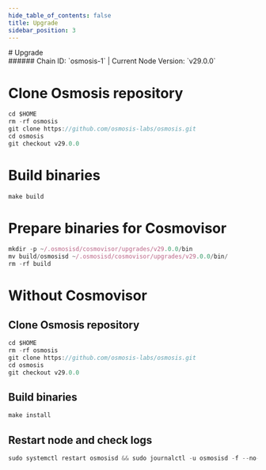 ```yaml
---
hide_table_of_contents: false
title: Upgrade
sidebar_position: 3
---
```


<div class="h1-with-icon icon-osmosis">
# Upgrade
</div>
###### Chain ID: `osmosis-1` | Current Node Version: `v29.0.0`


# Clone Osmosis repository
```js
cd $HOME
rm -rf osmosis
git clone https://github.com/osmosis-labs/osmosis.git
cd osmosis
git checkout v29.0.0
 ```

# Build binaries
```js
make build
 ```

# Prepare binaries for Cosmovisor
```js
mkdir -p ~/.osmosisd/cosmovisor/upgrades/v29.0.0/bin
mv build/osmosisd ~/.osmosisd/cosmovisor/upgrades/v29.0.0/bin/
rm -rf build
```

# Without Cosmovisor
## Clone Osmosis repository
```js
cd $HOME
rm -rf osmosis
git clone https://github.com/osmosis-labs/osmosis.git
cd osmosis
git checkout v29.0.0
 ```

## Build binaries
```js
make install
 ```

## Restart node and check logs
```js
sudo systemctl restart osmosisd && sudo journalctl -u osmosisd -f --no-hostname -o cat
```